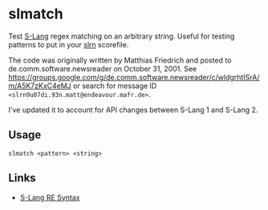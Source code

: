 # slmatch

Test [S-Lang][slang] regex matching on an arbitrary string. Useful for testing patterns to put in your
[slrn][slrn] scorefile.

The code was originally written by Matthias Friedrich and posted to de.comm.software.newsreader on October 31, 2001.
See <https://groups.google.com/g/de.comm.software.newsreader/c/wldgrhtISrA/m/A5K7zKxC4eMJ> or search for message ID
`<slrn9u07di.93n.matt@endeavour.mafr.de>`.

I've updated it to account for API changes between S-Lang 1 and S-Lang 2.

## Usage

`slmatch <pattern> <string>`

## Links

* [S-Lang RE Syntax](https://www.jedsoft.org/slang/doc/html/slang-22.html)

[slang]: https://www.jedsoft.org/slang/
[slrn]: https://slrn.info/
